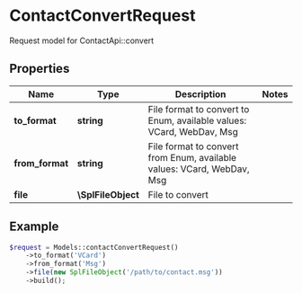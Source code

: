 # ContactConvertRequest

Request model for ContactApi::convert

## Properties

Name | Type | Description | Notes
---- | ---- | ----------- | -----
**to_format** | **string**| File format to convert to Enum, available values: VCard, WebDav, Msg |
**from_format** | **string**| File format to convert from Enum, available values: VCard, WebDav, Msg |
**file** | **\SplFileObject**| File to convert |

## Example
```php
$request = Models::contactConvertRequest()
    ->to_format('VCard')
    ->from_format('Msg')
    ->file(new SplFileObject('/path/to/contact.msg'))
    ->build();
```

